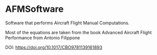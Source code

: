 # AFMSoftware
Software that performs Aircraft Flight Manual Computations.

Most of the equations are taken from the book Advanced Aircraft Flight Performance from Antonio Filippone

DOI: https://doi.org/10.1017/CBO9781139161893
